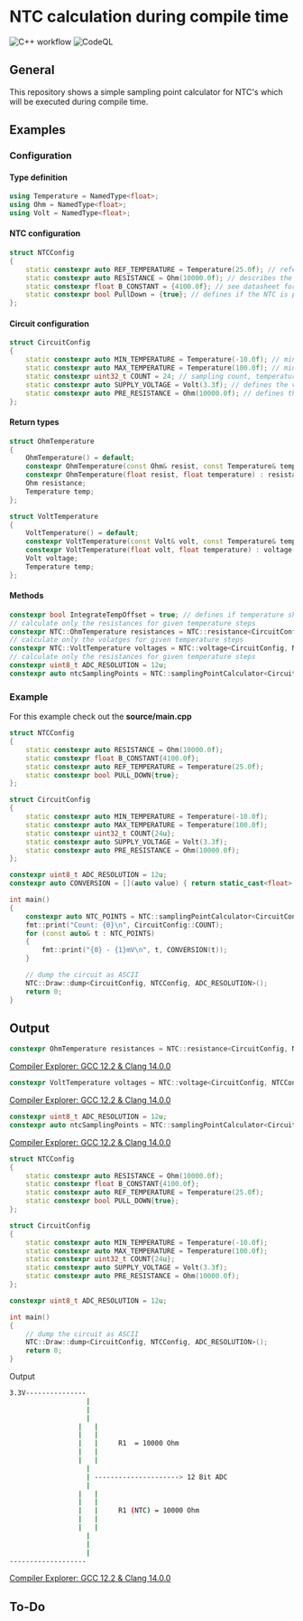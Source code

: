 # NTC calculation during compile time

![C++ workflow](https://github.com/StephanKa/ntc_sample_calculator/actions/workflows/build_cmake.yml/badge.svg)
![CodeQL](https://github.com/StephanKa/ntc_sample_calculator/workflows/CodeQL/badge.svg)

## General

This repository shows a simple sampling point calculator for NTC's which will be executed during compile time.

## Examples

### Configuration

#### Type definition

```c++
using Temperature = NamedType<float>;
using Ohm = NamedType<float>;
using Volt = NamedType<float>;
```

#### NTC configuration

```c++
struct NTCConfig
{
    static constexpr auto REF_TEMPERATURE = Temperature(25.0f); // reference temperature (see datasheet)
    static constexpr auto RESISTANCE = Ohm(10000.0f); // describes the NTC at defined REF_TEMPERATURE
    static constexpr float B_CONSTANT = {4100.0f}; // see datasheet for beta constant
    static constexpr bool PullDown = {true}; // defines if the NTC is pull-up <false> or pull-down <true>
};
```

#### Circuit configuration

```c++
struct CircuitConfig
{
    static constexpr auto MIN_TEMPERATURE = Temperature(-10.0f); // minimum temperature for sampling points
    static constexpr auto MAX_TEMPERATURE = Temperature(100.0f); // minimum temperature for sampling points
    static constexpr uint32_t COUNT = 24; // sampling count, temperature steps will be automatically calculated
    static constexpr auto SUPPLY_VOLTAGE = Volt(3.3f); // defines the voltage given
    static constexpr auto PRE_RESISTANCE = Ohm(10000.0f); // defines the preseries resistor
};

```

#### Return types

```c++
struct OhmTemperature
{
    OhmTemperature() = default;
    constexpr OhmTemperature(const Ohm& resist, const Temperature& temperature) : resistance(resist()), temp(temperature()){};
    constexpr OhmTemperature(float resist, float temperature) : resistance(resist), temp(temperature){};
    Ohm resistance;
    Temperature temp;
};

struct VoltTemperature
{
    VoltTemperature() = default;
    constexpr VoltTemperature(const Volt& volt, const Temperature& temperature) : voltage(volt()), temp(temperature()){};
    constexpr VoltTemperature(float volt, float temperature) : voltage(volt), temp(temperature){};
    Volt voltage;
    Temperature temp;
};
```

#### Methods

```c++
constexpr bool IntegrateTempOffset = true; // defines if temperature shall be compensated to K or leave a °C
// calculate only the resistances for given temperature steps
constexpr NTC::OhmTemperature resistances = NTC::resistance<CircuitConfig, NTCConfig, IntegrateTempOffset>();
// calculate only the volatges for given temperature steps
constexpr NTC::VoltTemperature voltages = NTC::voltage<CircuitConfig, NTCConfig>();
// calculate only the resistances for given temperature steps
constexpr uint8_t ADC_RESOLUTION = 12u;
constexpr auto ntcSamplingPoints = NTC::samplingPointCalculator<CircuitConfig, NTCConfig, ADC_RESOLUTION>();
```

### Example

For this example check out the **source/main.cpp**

```c++
struct NTCConfig
{
    static constexpr auto RESISTANCE = Ohm(10000.0f);
    static constexpr float B_CONSTANT{4100.0f};
    static constexpr auto REF_TEMPERATURE = Temperature(25.0f);
    static constexpr bool PULL_DOWN{true};
};

struct CircuitConfig
{
    static constexpr auto MIN_TEMPERATURE = Temperature(-10.0f);
    static constexpr auto MAX_TEMPERATURE = Temperature(100.0f);
    static constexpr uint32_t COUNT{24u};
    static constexpr auto SUPPLY_VOLTAGE = Volt(3.3f);
    static constexpr auto PRE_RESISTANCE = Ohm(10000.0f);
};

constexpr uint8_t ADC_RESOLUTION = 12u;
constexpr auto CONVERSION = [](auto value) { return static_cast<float>(value) * CircuitConfig::SUPPLY_VOLTAGE() * 1000.0f / Math::pow(2, ADC_RESOLUTION); };

int main()
{
    constexpr auto NTC_POINTS = NTC::samplingPointCalculator<CircuitConfig, NTCConfig, ADC_RESOLUTION>();
    fmt::print("Count: {0}\n", CircuitConfig::COUNT);
    for (const auto& t : NTC_POINTS)
    {
        fmt::print("{0} - {1}mV\n", t, CONVERSION(t));
    }

    // dump the circuit as ASCII
    NTC::Draw::dump<CircuitConfig, NTCConfig, ADC_RESOLUTION>();
    return 0;
}

```

## Output

```c++
constexpr OhmTemperature resistances = NTC::resistance<CircuitConfig, NTCConfig, IntegrateTempOffset>();
```

[Compiler Explorer: GCC 12.2 & Clang 14.0.0](https://godbolt.org/z/4K5r4716b)

```c++
constexpr VoltTemperature voltages = NTC::voltage<CircuitConfig, NTCConfig>();
```

[Compiler Explorer: GCC 12.2 & Clang 14.0.0](https://godbolt.org/z/Gz7bon54o)

```c++
constexpr uint8_t ADC_RESOLUTION = 12u;
constexpr auto ntcSamplingPoints = NTC::samplingPointCalculator<CircuitConfig, NTCConfig, ADC_RESOLUTION>();
```

[Compiler Explorer: GCC 12.2 & Clang 14.0.0](https://godbolt.org/z/cTsej7Gjs)

```c++
struct NTCConfig
{
    static constexpr auto RESISTANCE = Ohm(10000.0f);
    static constexpr float B_CONSTANT{4100.0f};
    static constexpr auto REF_TEMPERATURE = Temperature(25.0f);
    static constexpr bool PULL_DOWN{true};
};

struct CircuitConfig
{
    static constexpr auto MIN_TEMPERATURE = Temperature(-10.0f);
    static constexpr auto MAX_TEMPERATURE = Temperature(100.0f);
    static constexpr uint32_t COUNT{24u};
    static constexpr auto SUPPLY_VOLTAGE = Volt(3.3f);
    static constexpr auto PRE_RESISTANCE = Ohm(10000.0f);
};

constexpr uint8_t ADC_RESOLUTION = 12u;

int main()
{
    // dump the circuit as ASCII
    NTC::Draw::dump<CircuitConfig, NTCConfig, ADC_RESOLUTION>();
    return 0;
}
```
Output
```bash
3.3V---------------
                   |
                   |
                   |
                 |   |
                 |   |
                 |   |     R1  = 10000 Ohm
                 |   |
                 |   |
                   |
                   | ---------------------> 12 Bit ADC
                   |
                 |   |
                 |   |
                 |   |     R1 (NTC) = 10000 Ohm
                 |   |
                 |   |
                   |
                   |
                   |
-------------------
```

[Compiler Explorer: GCC 12.2 & Clang 14.0.0](https://godbolt.org/z/eqcbKoWvs)

## To-Do
